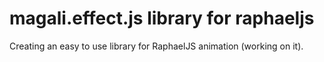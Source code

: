 # magali.effect.js library for raphaeljs
Creating an easy to use library for RaphaelJS animation (working on it).
